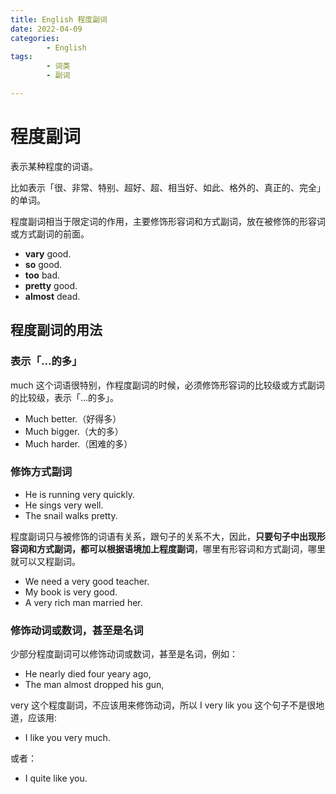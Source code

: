 ```yaml
---
title: English 程度副词
date: 2022-04-09
categories:
        - English
tags:
        - 词类
        - 副词

---
```


# 程度副词

表示某种程度的词语。

比如表示「很、非常、特别、超好、超、相当好、如此、格外的、真正的、完全」的单词。

程度副词相当于限定词的作用，主要修饰形容词和方式副词，放在被修饰的形容词或方式副词的前面。

- **vary** good.
- **so** good.
- **too** bad.
- **pretty** good.
- **almost** dead.

## 程度副词的用法

### 表示「...的多」

much 这个词语很特别，作程度副词的时候，必须修饰形容词的比较级或方式副词的比较级，表示「...的多」。

- Much better.（好得多）
- Much bigger.（大的多）
- Much harder.（困难的多）

### 修饰方式副词

- He is running very quickly.
- He sings very well.
- The snail walks pretty.

程度副词只与被修饰的词语有关系，跟句子的关系不大，因此，**只要句子中出现形容词和方式副词，都可以根据语境加上程度副词**，哪里有形容词和方式副词，哪里就可以又程副词。

- We need a very good teacher.
- My book is very good.
- A very rich man married her.

### 修饰动词或数词，甚至是名词

少部分程度副词可以修饰动词或数词，甚至是名词，例如：

- He nearly died four yeary ago,
- The man almost dropped his gun,

very 这个程度副词，不应该用来修饰动词，所以 I very lik you 这个句子不是很地道，应该用:

-  I like you very much. 

或者：

- I quite like you.
